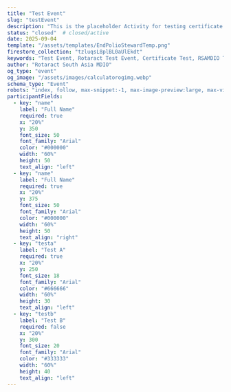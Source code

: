 ```yaml
---
title: "Test Event"
slug: "testEvent"
description: "This is the placeholder Activity for testing certificate generation functionality. Participants can download their achievement certificates upon completion."
status: "closed"  # closed/active
date: 2025-09-04
template: "/assets/templates/EndPolioStewardTemp.png"
firestore_collection: "tzluqsL8plBL0aUlEkdt"
keywords: "Test Event, Rotaract Test Event, Certificate Test, RSAMDIO Test Activity, Achievement Recognition"
author: "Rotaract South Asia MDIO"
og_type: "event"
og_image: "/assets/images/calculatorogimg.webp"
schema_type: "Event"
robots: "index, follow, max-snippet:-1, max-image-preview:large, max-video-preview:-1"
participantFields:
  - key: "name"
    label: "Full Name"
    required: true
    x: "20%"
    y: 350
    font_size: 50
    font_family: "Arial"
    color: "#000000"
    width: "60%"
    height: 50
    text_align: "left"
  - key: "name"
    label: "Full Name"
    required: true
    x: "20%"
    y: 375
    font_size: 50
    font_family: "Arial"
    color: "#000000"
    width: "60%"
    height: 50
    text_align: "right"
  - key: "testa"
    label: "Test A"
    required: true
    x: "20%"
    y: 250
    font_size: 18
    font_family: "Arial"
    color: "#666666"
    width: "60%"
    height: 30
    text_align: "left"
  - key: "testb"
    label: "Test B"
    required: false
    x: "20%"
    y: 300
    font_size: 20
    font_family: "Arial"
    color: "#333333"
    width: "60%"
    height: 40
    text_align: "left"
---
```

